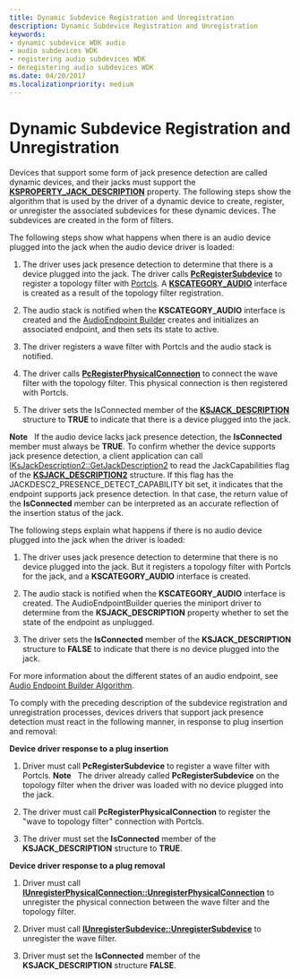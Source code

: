 ```yaml
---
title: Dynamic Subdevice Registration and Unregistration
description: Dynamic Subdevice Registration and Unregistration
keywords:
- dynamic subdevice WDK audio
- audio subdevices WDK
- registering audio subdevices WDK
- deregistering audio subdevices WDK
ms.date: 04/20/2017
ms.localizationpriority: medium
---
```


# Dynamic Subdevice Registration and Unregistration


Devices that support some form of jack presence detection are called dynamic devices, and their jacks must support the [**KSPROPERTY\_JACK\_DESCRIPTION**](./ksproperty-jack-description.md) property. The following steps show the algorithm that is used by the driver of a dynamic device to create, register, or unregister the associated subdevices for these dynamic devices. The subdevices are created in the form of filters.

The following steps show what happens when there is an audio device plugged into the jack when the audio device driver is loaded:

1.  The driver uses jack presence detection to determine that there is a device plugged into the jack. The driver calls [**PcRegisterSubdevice**](/windows-hardware/drivers/ddi/portcls/nf-portcls-pcregistersubdevice) to register a topology filter with [Portcls](introduction-to-port-class.md). A [**KSCATEGORY\_AUDIO**](../install/kscategory-audio.md) interface is created as a result of the topology filter registration.

2.  The audio stack is notified when the **KSCATEGORY\_AUDIO** interface is created and the [AudioEndpoint Builder](audio-endpoint-builder-algorithm.md) creates and initializes an associated endpoint, and then sets its state to active.

3.  The driver registers a wave filter with Portcls and the audio stack is notified.

4.  The driver calls [**PcRegisterPhysicalConnection**](/windows-hardware/drivers/ddi/portcls/nf-portcls-pcregisterphysicalconnection) to connect the wave filter with the topology filter. This physical connection is then registered with Portcls.

5.  The driver sets the IsConnected member of the [**KSJACK\_DESCRIPTION**](./ksjack-description.md) structure to **TRUE** to indicate that there is a device plugged into the jack.

**Note**   If the audio device lacks jack presence detection, the **IsConnected** member must always be **TRUE**. To confirm whether the device supports jack presence detection, a client application can call [IKsJackDescription2::GetJackDescription2](/windows/win32/api/devicetopology/nf-devicetopology-iksjackdescription2-getjackdescription2) to read the JackCapabilities flag of the [**KSJACK\_DESCRIPTION2**](./ksjack-description2.md) structure. If this flag has the JACKDESC2\_PRESENCE\_DETECT\_CAPABILITY bit set, it indicates that the endpoint supports jack presence detection. In that case, the return value of the **IsConnected** member can be interpreted as an accurate reflection of the insertion status of the jack.

 

The following steps explain what happens if there is no audio device plugged into the jack when the driver is loaded:

1.  The driver uses jack presence detection to determine that there is no device plugged into the jack. But it registers a topology filter with Portcls for the jack, and a **KSCATEGORY\_AUDIO** interface is created.

2.  The audio stack is notified when the **KSCATEGORY\_AUDIO** interface is created. The AudioEndpointBuilder queries the miniport driver to determine from the **KSJACK\_DESCRIPTION** property whether to set the state of the endpoint as unplugged.

3.  The driver sets the **IsConnected** member of the **KSJACK\_DESCRIPTION** structure to **FALSE** to indicate that there is no device plugged into the jack.

For more information about the different states of an audio endpoint, see [Audio Endpoint Builder Algorithm](audio-endpoint-builder-algorithm.md).

To comply with the preceding description of the subdevice registration and unregistration processes, devices drivers that support jack presence detection must react in the following manner, in response to plug insertion and removal:

**Device driver response to a plug insertion**

1.  Driver must call **PcRegisterSubdevice** to register a wave filter with Portcls.
    **Note**   The driver already called **PcRegisterSubdevice** on the topology filter when the driver was loaded with no device plugged into the jack.

     

2.  The driver must call **PcRegisterPhysicalConnection** to register the "wave to topology filter" connection with Portcls.

3.  The driver must set the **IsConnected** member of the **KSJACK\_DESCRIPTION** structure to **TRUE**.

**Device driver response to a plug removal**

1.  Driver must call [**IUnregisterPhysicalConnection::UnregisterPhysicalConnection**](/windows-hardware/drivers/ddi/portcls/nf-portcls-iunregisterphysicalconnection-unregisterphysicalconnection) to unregister the physical connection between the wave filter and the topology filter.

2.  Driver must call [**IUnregisterSubdevice::UnregisterSubdevice**](/windows-hardware/drivers/ddi/portcls/nf-portcls-iunregistersubdevice-unregistersubdevice) to unregister the wave filter.

3.  Driver must set the **IsConnected** member of the **KSJACK\_DESCRIPTION** structure **FALSE**.

 

